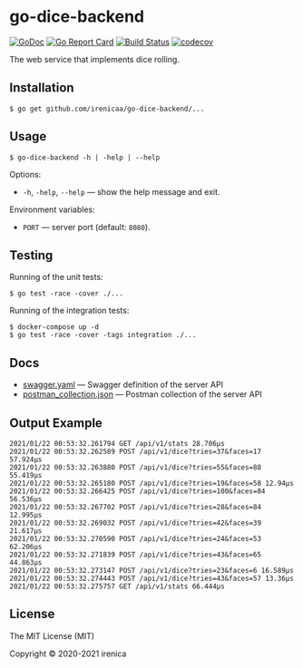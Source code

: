 # go-dice-backend

[![GoDoc](https://godoc.org/github.com/irenicaa/go-dice-backend/v2?status.svg)](https://godoc.org/github.com/irenicaa/go-dice-backend/v2)
[![Go Report Card](https://goreportcard.com/badge/github.com/irenicaa/go-dice-backend/v2)](https://goreportcard.com/report/github.com/irenicaa/go-dice-backend/v2)
[![Build Status](https://app.travis-ci.com/irenicaa/go-dice-backend.svg?branch=master)](https://app.travis-ci.com/irenicaa/go-dice-backend)
[![codecov](https://codecov.io/gh/irenicaa/go-dice-backend/branch/master/graph/badge.svg)](https://codecov.io/gh/irenicaa/go-dice-backend)

The web service that implements dice rolling.

## Installation

```
$ go get github.com/irenicaa/go-dice-backend/...
```

## Usage

```
$ go-dice-backend -h | -help | --help
```

Options:

- `-h`, `-help`, `--help` &mdash; show the help message and exit.

Environment variables:

- `PORT` &mdash; server port (default: `8080`).

## Testing

Running of the unit tests:

```
$ go test -race -cover ./...
```

Running of the integration tests:

```
$ docker-compose up -d
$ go test -race -cover -tags integration ./...
```

## Docs

- [swagger.yaml](docs/swagger.yaml) &mdash; Swagger definition of the server API
- [postman_collection.json](docs/postman_collection.json) &mdash; Postman collection of the server API

## Output Example

```
2021/01/22 00:53:32.261794 GET /api/v1/stats 28.706µs
2021/01/22 00:53:32.262589 POST /api/v1/dice?tries=37&faces=17 57.924µs
2021/01/22 00:53:32.263880 POST /api/v1/dice?tries=55&faces=88 55.419µs
2021/01/22 00:53:32.265180 POST /api/v1/dice?tries=19&faces=58 12.94µs
2021/01/22 00:53:32.266425 POST /api/v1/dice?tries=100&faces=84 56.536µs
2021/01/22 00:53:32.267702 POST /api/v1/dice?tries=28&faces=84 12.995µs
2021/01/22 00:53:32.269032 POST /api/v1/dice?tries=42&faces=39 21.617µs
2021/01/22 00:53:32.270590 POST /api/v1/dice?tries=24&faces=53 62.206µs
2021/01/22 00:53:32.271839 POST /api/v1/dice?tries=43&faces=65 44.863µs
2021/01/22 00:53:32.273147 POST /api/v1/dice?tries=23&faces=6 16.589µs
2021/01/22 00:53:32.274443 POST /api/v1/dice?tries=43&faces=57 13.36µs
2021/01/22 00:53:32.275757 GET /api/v1/stats 66.444µs
```

## License

The MIT License (MIT)

Copyright &copy; 2020-2021 irenica
